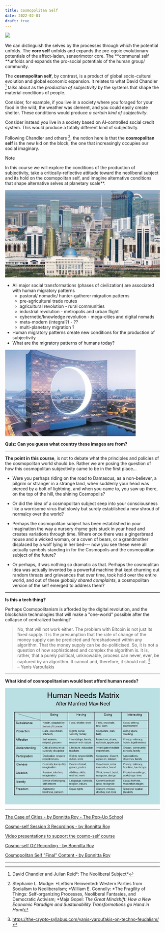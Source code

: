 ```yaml
---
title: Cosmopolitan Self
date: 2022-02-01
draft: true
---
```


![](https://www.youtube-nocookie.com/watch?v=n_kHaCdVjz8)

We can distinguish the selves by the processes through which the potential unfolds. The **core self** unfolds and expands the pre-egoic evolutionary potentials of the affect-laden, sensorimotor core. The **communal self **unfolds and expands the pro-social potentials of the human group/ community.

The **cosmopolitan self**, by contrast, is a product of global socio-cultural evolution and global economic expansion. It relates to what David Chandler [^1] talks about as the *production of subjectivity* by the systems that shape the material conditions of people.

Consider, for example, if you live in a society where you foraged for your food in the wild, the weather was clement, and you could easily create shelter. These conditions would produce *a certain kind of subjectivity*.

Consider instead you live in a society based on AI-controlled social credit system. This would produce a totally different kind of subjectivity.

Following Chandler and others [^2], the notion here is that the **cosmopolitan self** is the new kid on the block, the one that increasingly occupies our social imaginary.

> [!note]
> In this course we will explore the conditions of the production of subjectivity, take a critically-reflective attitude toward the neoliberal subject and its hold on the cosmopolitan self, and imagine alternative conditions that shape alternative selves at planetary scale**.


![](../../images/cosmo-self.jpg)

- All major social transformations (phases of civilization) are associated with human migratory patterns
  - pastoral/ nomadic/ hunter-gatherer migration patterns
  - pre-agricultural trade routes
  - agricultural revolution - rural communities
  - industrial revolution - metropolis and urban flight
  - cybernetic/knowledge revolution - mega-cities and digital nomads
  - meta-modern (integral?) - ??
  - multi-planetary migration ?
- Human migratory patterns create new conditions for the production of subjectivity
- What are the migratory patterns of humans today?

![](../../images/cosmo-self-2.jpg)


**Quiz: Can you guess what country these images are from?**

---

**The point in this course**, is not to debate what the principles and policies of the cosmopolitan world should be. Rather we are posing the question of how this cosmopolitan subjectivity came to be in the first place...

-   Were you perhaps riding on the road to Damascus, as a non-believer, a pilgrim or stranger in a strange land, when suddenly your head was pierced by a bolt of lightning, and when you came to, you saw up there, on the top of the hill, the shining Cosmopolis?

-   Or did the idea of a cosmopolitan subject seep into your consciousness like a worrisome virus that slowly but surely established a new shroud of normalcy over the world?

-   Perhaps the cosmopolitan subject has been established in your imagination the way a nursery rhyme gets stuck in your head and creates variations through time. Where once there was a gingerbread house and a wicked woman, or a coven of bears, or a grandmother displaced by a wolf lying in her bed--- now you see these were all actually symbols standing in for the Cosmopolis and the cosmopolitan subject of the future?

-   Or perhaps, it was nothing so dramatic as that. Perhaps the cosmoplitan idea was actually invented by a powerful machine that kept churning out random threats and grievances that over time, took hold over the entire world, and out of these *globally shared complaints*, a cosmopolitan version of the self emerged to address them?

* * * * *

**Is this a tech thing?**

Perhaps Cosmopolitanism is afforded by the digital revolution, and the blockchain technologies that will make a "one-world" possible after the collapse of centralized banking?

> No, that will not work either. The problem with Bitcoin is not just its fixed supply. It is the presumption that the rate of change of the money supply can be predicted and foreshadowed within any algorithm. That the money supply can be de-politicised. So, it is not a question of how sophisticated and complex the algorithm is. It is, rather, that a purely political, unknowable, process can never, ever, be captured by an algorithm. It cannot and, therefore, it should not. [^3] \
> – Yanis Varoufakis

* * * * *

**What kind of cosmopolitanism would best afford human needs?**

![](../../images/human-needs-matrix.jpg)

---

[The Case of Cities - by Bonnitta Roy - The Pop-Up School](https://bonnittaroy.substack.com/p/the-case-of-cities)

[Cosmo-self Session 3 Recordings - by Bonnitta Roy](https://bonnittaroy.substack.com/p/cosmo-self-session-3-recordings/comments)

[Video presentations to support the cosmo-self course](https://bonnittaroy.substack.com/p/video-presentations-to-support-the)

[Cosmo-self OZ Recording - by Bonnitta Roy](https://bonnittaroy.substack.com/p/cosmo-self-oz-recording)

[Cosmopolitan Self "Final" Content - by Bonnitta Roy](https://bonnittaroy.substack.com/p/cosmopolitan-self-final-content)

---


[^1]: David Chandler and Julian Reid*: The Neoliberal Subject*

[^2]: Stephanie L. Mudge: *Leftism Reinvented: Western Parties from Socialism to Neoliberalism; *William E. Connolly: *The Fragility of Things: Self-organizing Processes, Neoliberal Fantasies, and Democratic Activism; *Maja Gopel: *The Great Mindshift: How a New Economic Paradigm and Sustainability Transformations go Hand in Hand*

[^3]: https://the-crypto-syllabus.com/yanis-varoufakis-on-techno-feudalism/
